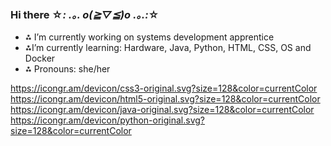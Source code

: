 ### Hi there ☆*: .｡. o(≧▽≦)o .｡.:*☆


- ⁂ I’m currently working on systems development apprentice
- ⁂I’m currently learning: Hardware, Java, Python, HTML, CSS, OS and Docker
- ⁂ Pronouns: she/her

https://icongr.am/devicon/css3-original.svg?size=128&color=currentColor
https://icongr.am/devicon/html5-original.svg?size=128&color=currentColor
https://icongr.am/devicon/java-original.svg?size=128&color=currentColor
https://icongr.am/devicon/python-original.svg?size=128&color=currentColor
